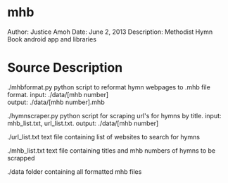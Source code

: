 mhb
===
Author: Justice Amoh
Date: June 2, 2013
Description: Methodist Hymn Book android app and libraries

Source Description
==================

./mhbformat.py 
python script to reformat hymn webpages to .mhb file format.
input: ./data/[mhb number]  
output: ./data/[mhb number].mhb

./hymnscraper.py
python script for scraping url's for hymns by title.
input: mhb_list.txt, url_list.txt.
output: ./data/[mhb number]


./url_list.txt
text file containing list of websites to search for hymns

./mhb_list.txt
text file containing titles and mhb numbers of hymns to be scrapped

./data
folder containing all formatted mhb files


